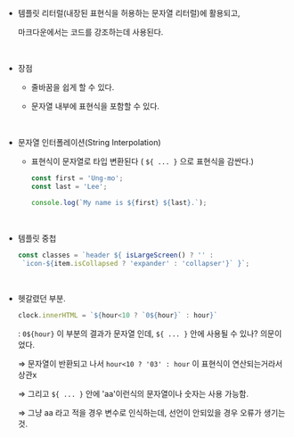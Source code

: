 - 템플릿 리터럴(내장된 표현식을 허용하는 문자열 리터럴)에 활용되고,

    마크다운에서는 코드를 강조하는데 사용된다.

<br>

- 장점

    - 줄바꿈을 쉽게 할 수 있다.

    - 문자열 내부에 표현식을 포함할 수 있다. 

<br>

- 문자열 인터폴레이션(String Interpolation)

    - 표현식이 문자열로 타입 변환된다 ( `${ ... }` 으로 표현식을 감싼다.)  

      ```jsx
      const first = 'Ung-mo';
      const last = 'Lee';

      console.log(`My name is ${first} ${last}.`);
      ```
<br>

- 템플릿 중첩

    ```jsx
    const classes = `header ${ isLargeScreen() ? '' :
     `icon-${item.isCollapsed ? 'expander' : 'collapser'}` }`;
    ```

<br>

- 헷갈렸던 부분. 

  ```jsx
  clock.innerHTML = `${hour<10 ? `0${hour}` : hour}`
  ```

    :  ``0${hour}`` 이 부분의 결과가 문자열 인데, `${ ... }` 안에 사용될 수 있나? 의문이었다.

     ⇒ 문자열이 반환되고 나서  `hour<10 ? '03' : hour` 이 표현식이 연산되는거라서 상관x

     ⇒ 그리고 `${ ... }` 안에 'aa'이런식의 문자열이나 숫자는 사용 가능함. 

     ⇒ 그냥 aa 라고 적을 경우 변수로 인식하는데, 선언이 안되있을 경우 오류가 생기는 것.

